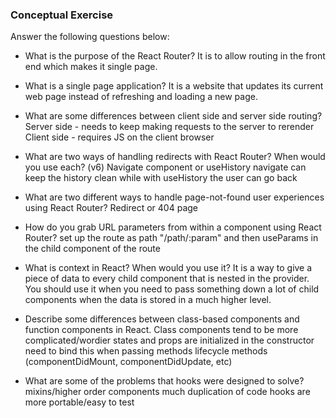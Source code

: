 ### Conceptual Exercise

Answer the following questions below:

- What is the purpose of the React Router?
  It is to allow routing in the front end which makes it single page.

- What is a single page application?
  It is a website that updates its current web page instead of refreshing and loading a new page.

- What are some differences between client side and server side routing?
  Server side - needs to keep making requests to the server to rerender
  Client side - requires JS on the client browser

- What are two ways of handling redirects with React Router? When would you use each?
  (v6) Navigate component or useHistory
  navigate can keep the history clean while with useHistory the user can go back

- What are two different ways to handle page-not-found user experiences using React Router?
  Redirect or 404 page

- How do you grab URL parameters from within a component using React Router?
  set up the route as path "/path/:param" and then useParams in the child component of the route

- What is context in React? When would you use it?
  It is a way to give a piece of data to every child component that is nested in the provider.
  You should use it when you need to pass something down a lot of child components when the data is
  stored in a much higher level.

- Describe some differences between class-based components and function
  components in React.
  Class components tend to be more complicated/wordier
  states and props are initialized in the constructor
  need to bind this when passing methods
  lifecycle methods (componentDidMount, componentDidUpdate, etc)

- What are some of the problems that hooks were designed to solve?
  mixins/higher order components
  much duplication of code
  hooks are more portable/easy to test
